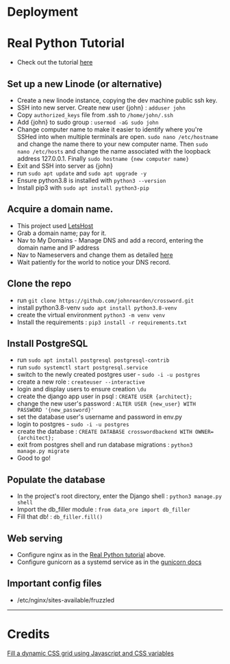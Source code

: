 # Deployment

# Real Python Tutorial
- Check out the tutorial [here](https://realpython.com/django-nginx-gunicorn/#starting-with-django-and-wsgiserver)

## Set up a new Linode (or alternative)
- Create a new linode instance, copying the dev machine public ssh key.
- SSH into new server. Create new user {john} : `adduser john`
- Copy `authorized_keys` file from .ssh to `/home/john/.ssh`
- Add {john} to sudo group : `usermod -aG sudo john`
- Change computer name to make it easier to identify where you're SSHed into
when multiple terminals are open. `sudo nano /etc/hostname` and change the name there
to your new computer name. Then `sudo nano /etc/hosts` and change the name associated
with the loopback address 127.0.0.1. Finally `sudo hostname {new computer name}`
- Exit and SSH into server as {john}
- run `sudo apt update` and `sudo apt upgrade -y`
- Ensure python3.8 is installed with `python3 --version`
- Install pip3 with `sudo apt install python3-pip`

## Acquire a domain name.
- This project used [LetsHost](https://www.letshostbilling.com/clientarea.php)
- Grab a domain name; pay for it.
- Nav to My Domains - Manage DNS and add a record, entering the domain name and IP address
- Nav to Nameservers and change them as detailed [here](https://www.letshostbilling.com/index.php?rp=/knowledgebase/39/How-do-I-edit-the-DNS-record-for-my-domain.html)
- Wait patiently for the world to notice your DNS record.

## Clone the repo
- run `git clone https://github.com/johnrearden/crossword.git`
- install python3.8-venv `sudo apt install python3.8-venv`
- create the virtual environment `python3 -m venv venv`
- Install the requirements : `pip3 install -r requirements.txt`

## Install PostgreSQL
- run `sudo apt install postgresql postgresql-contrib`
- run `sudo systemctl start postgresql.service`
- switch to the newly created postgres user - `sudo -i -u postgres`
- create a new role : `createuser --interactive`
- login and display users to ensure creation `\du`
- create the django app user in psql : `CREATE USER {architect};`
- change the new user's password : `ALTER USER {new_user} WITH PASSWORD '{new_password}'`
- set the database user's username and password in env.py
- login to postgres - `sudo -i -u postgres`
- create the database : `CREATE DATABASE crosswordbackend WITH OWNER={architect};`
- exit from postgres shell and run database migrations : `python3 manage.py migrate`
- Good to go!

## Populate the database
- In the project's root directory, enter the Django shell : `python3 manage.py shell`
- Import the db_filler module : `from data_ore import db_filler`
- Fill that db! : `db_filler.fill()`

## Web serving
- Configure nginx as in the [Real Python tutorial](#real-python-tutorial) above.
- Configure gunicorn as a systemd service as in the [gunicorn docs](https://docs.gunicorn.org/en/stable/deploy.html)

## Important config files
- /etc/nginx/sites-available/fruzzled



---

# Credits
[Fill a dynamic CSS grid using Javascript and CSS variables](https://stackoverflow.com/questions/57550082/creating-a-16x16-grid-using-javascript)
